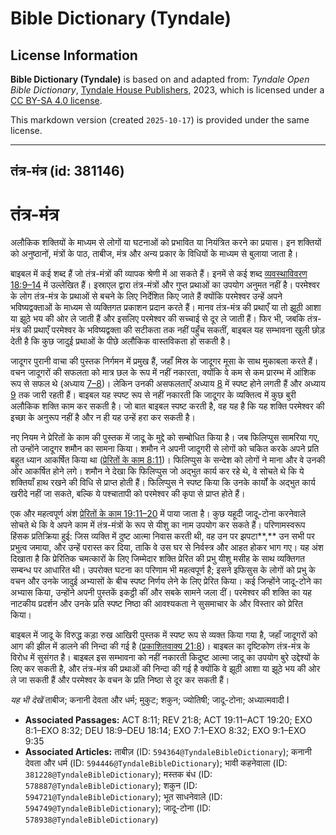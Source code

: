 # Bible Dictionary (Tyndale)

## License Information

**Bible Dictionary (Tyndale)** is based on and adapted from: _Tyndale Open Bible Dictionary_, [Tyndale House Publishers](https://tyndaleopenresources.com/), 2023, which is licensed under a [CC BY-SA 4.0 license](https://creativecommons.org/licenses/by-sa/4.0/legalcode.en).

This markdown version (created `2025-10-17`) is provided under the same license.



--------------------------------

## तंत्र-मंत्र (id: 381146)

तंत्र\-मंत्र
============

अलौकिक शक्तियों के माध्यम से लोगों या घटनाओं को प्रभावित या नियंत्रित करने का प्रयास। इन शक्तियों को अनुष्ठानों, मंत्रों के पाठ, ताबीज, मंत्र और अन्य प्रकार के विधियों के माध्यम से बुलाया जाता है।

बाइबल में कई शब्द हैं जो तंत्र\-मंत्रों की व्यापक श्रेणी में आ सकते हैं। इनमें से कई शब्द [व्यवस्थाविवरण 18:9–14](https://ref.ly/Deut18:9-Deut18:14) में उल्लेखित हैं। इस्राएल द्वारा तंत्र\-मंत्रों और गुप्त प्रथाओं का उपयोग अनुमत नहीं है। परमेश्वर के लोग तंत्र\-मंत्र के प्रथाओं से बचने के लिए निर्देशित किए जाते हैं क्योंकि परमेश्वर उन्हें अपने भविष्यद्वक्ताओं के माध्यम से व्यक्तिगत प्रकाशन प्रदान करते हैं। मानव तंत्र\-मंत्र की प्रथाएँ या तो झूठी आशा या झूठे भय की ओर ले जाती हैं और इसलिए परमेश्वर की सच्चाई से दूर ले जाती हैं। फिर भी, जबकि तंत्र\-मंत्र की प्रथाएँ परमेश्वर के भविष्यद्वक्ता की सटीकता तक नहीं पहुँच सकतीं, बाइबल यह सम्भावना खुली छोड़ देती है कि कुछ जादुई प्रथाओं के पीछे अलौकिक वास्तविकता हो सकती है।

जादूगर पुरानी वाचा की पुस्तक निर्गमन में प्रमुख हैं, जहाँ मिस्र के जादूगर मूसा के साथ मुकाबला करते हैं। वचन जादूगरों की सफलता को मात्र छल के रूप में नहीं नकारता, क्योंकि वे कम से कम प्रारम्भ में आंशिक रूप से सफल थे (अध्याय [7–8](https://ref.ly/Exod7:1-Exod8:32))। लेकिन उनकी असफलताएँ अध्याय [8](https://ref.ly/Exod8:1-Exod8:32) में स्पष्ट होने लगती हैं और अध्याय [9](https://ref.ly/Exod9:1-Exod9:35) तक जारी रहती हैं। बाइबल यह स्पष्ट रूप से नहीं नकारती कि जादूगर के व्यक्तित्व में कुछ बुरी अलौकिक शक्ति काम कर सकती है। जो बात बाइबल स्पष्ट करती है, वह यह है कि यह शक्ति परमेश्वर की इच्छा के अनुरूप नहीं है और न ही यह उन्हें हरा कर सकती है।

नए नियम ने प्रेरितों के काम की पुस्तक में जादू के मुद्दे को सम्बोधित किया है। जब फिलिप्पुस सामरिया गए, तो उन्होंने जादूगर शमौन का सामना किया। शमौन ने अपनी जादूगरी से लोगों को चकित करके अपने प्रति बहुत ध्यान आकर्षित किया था ([प्रेरितों के काम 8:11](https://ref.ly/Acts8:11))। फिलिप्पुस के सन्देश को लोगों ने माना और वे उनकी ओर आकर्षित होने लगे। शमौन ने देखा कि फिलिप्पुस जो अद्भुत कार्य कर रहे थे, वे सोचते थे कि ये शक्तियाँ हाथ रखने की विधि से प्राप्त होती हैं। फिलिप्पुस ने स्पष्ट किया कि उनके कार्यों के अद्भुत कार्य खरीदे नहीं जा सकते, बल्कि ये पश्चातापी को परमेश्वर की कृपा से प्राप्त होते हैं।

एक और महत्वपूर्ण अंश [प्रेरितों के काम 19:11–20](https://ref.ly/Acts19:11-Acts19:20) में पाया जाता है। कुछ यहूदी जादू\-टोना करनेवाले सोचते थे कि वे अपने काम में तंत्र\-मंत्रों के रूप से यीशु का नाम उपयोग कर सकते हैं। परिणामस्वरूप हिंसक प्रतिक्रिया हुई: जिस व्यक्ति में दुष्ट आत्मा निवास करती थी, वह उन पर झपटा**,** उन सभी पर प्रभुत्व जमाया, और उन्हें परास्त कर दिया, ताकि वे उस घर से निर्वस्त्र और आहत होकर भाग गए। यह अंश दिखाता है कि प्रेरितिक चमत्कारों के लिए जिम्मेदार शक्ति प्रेरित की प्रभु यीशु मसीह के साथ व्यक्तिगत सम्बन्ध पर आधारित थी। उपरोक्त घटना का परिणाम भी महत्वपूर्ण है; इसने इफिसुस के लोगों को प्रभु के वचन और उनके जादुई अभ्यासों के बीच स्पष्ट निर्णय लेने के लिए प्रेरित किया। कई जिन्होंने जादू\-टोने का अभ्यास किया, उन्होंने अपनी पुस्तकें इकट्ठी कीं और सबके सामने जला दीं। परमेश्वर की शक्ति का यह नाटकीय प्रदर्शन और उनके प्रति स्पष्ट निष्ठा की आवश्यकता ने सुसमाचार के और विस्तार को प्रेरित किया।

बाइबल में जादू के विरुद्ध कड़ा रुख आखिरी पुस्तक में स्पष्ट रूप से व्यक्त किया गया है, जहाँ जादूगरों को आग की झील में डालने की निन्दा की गई है ([प्रकाशितवाक्य 21:8](https://ref.ly/Rev21:8))। बाइबल का दृष्टिकोण तंत्र\-मंत्र के विरोध में सुसंगत है। बाइबल इस सम्भावना को नहीं नकारती किदुष्ट आत्मा जादू का उपयोग बुरे उद्देश्यों के लिए कर सकती है, और तंत्र\-मंत्र की प्रथाओं की निन्दा की गई है क्योंकि वे झूठी आशा या झूठे भय की ओर ले जा सकती हैं और परमेश्वर के वचन के प्रति निष्ठा से दूर कर सकती हैं।

*यह भी देखें* ताबीज; कनानी देवता और धर्म; मुकुट; शकुन; ज्योतिषी; जादू\-टोना; अध्यात्मवादी I

* **Associated Passages:** ACT 8:11; REV 21:8; ACT 19:11–ACT 19:20; EXO 8:1–EXO 8:32; DEU 18:9–DEU 18:14; EXO 7:1–EXO 8:32; EXO 9:1–EXO 9:35
* **Associated Articles:** ताबीज़ (ID: `594364@TyndaleBibleDictionary`); कनानी देवता और धर्म (ID: `594446@TyndaleBibleDictionary`); भावी कहनेवाला (ID: `381228@TyndaleBibleDictionary`); मस्तक बंध (ID: `578887@TyndaleBibleDictionary`); शकुन (ID: `594721@TyndaleBibleDictionary`); भूत साधनेवाले (ID: `594749@TyndaleBibleDictionary`); जादू-टोना (ID: `578938@TyndaleBibleDictionary`)

